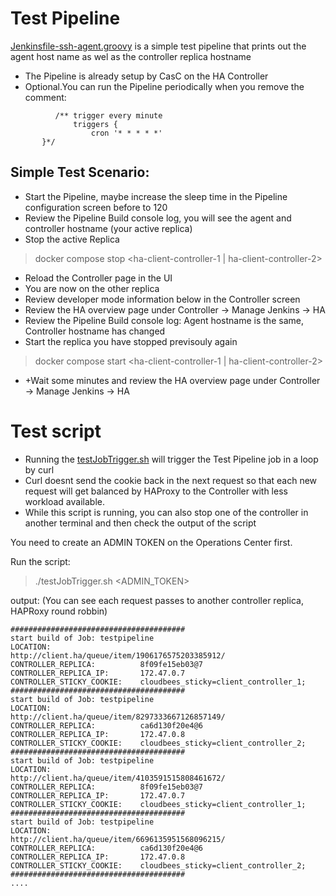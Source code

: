# Test Pipeline 

[Jenkinsfile-ssh-agent.groovy](Jenkinsfile-ssh-agent.groovy) is a simple test pipeline that prints out the agent host name as wel as the controller replica hostname

* The Pipeline is already setup by CasC on the HA Controller 
* Optional.You can run the Pipeline periodically when you remove the comment: 

```
          /** trigger every minute  
              triggers {
                  cron '* * * * *'
       }*/
```

## Simple Test Scenario:

* Start the Pipeline, maybe increase the sleep time in the Pipeline configuration screen before to 120
* Review the Pipeline Build console log, you will see the agent and controller hostname (your active replica)
* Stop the active Replica

> docker compose stop <ha-client-controller-1 | ha-client-controller-2>  

* Reload the Controller page in the UI 
* You are now on the other replica 
* Review  developer mode information below in the Controller screen 
* Review the HA overview page under Controller -> Manage Jenkins -> HA 
* Review the Pipeline Build console log: Agent hostname is the same, Controller hostname has changed 
* Start the replica you have stopped previsouly again 

> docker compose start <ha-client-controller-1 | ha-client-controller-2>

* +Wait some minutes and review the HA overview page under Controller -> Manage Jenkins -> HA

# Test script 

* Running the [testJobTrigger.sh](testJobTrigger.sh]) will trigger the Test Pipeline job in a loop by curl
* Curl doesnt send the cookie back in the next request so that each new request will get balanced by HAProxy to the Controller with less workload available. 
* While this script is running, you can also stop one of the controller in another terminal and then check the output of the script 



You need to create an ADMIN TOKEN on the Operations Center first.

Run the script:

> ./testJobTrigger.sh <ADMIN_TOKEN>

output:  (You can see each request passes to another controller replica, HAPRoxy round robbin) 

```
#######################################
start build of Job: testpipeline
LOCATION:                    http://client.ha/queue/item/1906176575203385912/
CONTROLLER_REPLICA:          8f09fe15eb03@7
CONTROLLER_REPLICA_IP:       172.47.0.7
CONTROLLER_STICKY_COOKIE:    cloudbees_sticky=client_controller_1;
#######################################
start build of Job: testpipeline
LOCATION:                    http://client.ha/queue/item/8297333667126857149/
CONTROLLER_REPLICA:          ca6d130f20e4@6
CONTROLLER_REPLICA_IP:       172.47.0.8
CONTROLLER_STICKY_COOKIE:    cloudbees_sticky=client_controller_2;
#######################################
start build of Job: testpipeline
LOCATION:                    http://client.ha/queue/item/4103591515808461672/
CONTROLLER_REPLICA:          8f09fe15eb03@7
CONTROLLER_REPLICA_IP:       172.47.0.7
CONTROLLER_STICKY_COOKIE:    cloudbees_sticky=client_controller_1;
#######################################
start build of Job: testpipeline
LOCATION:                    http://client.ha/queue/item/6696135951568096215/
CONTROLLER_REPLICA:          ca6d130f20e4@6
CONTROLLER_REPLICA_IP:       172.47.0.8
CONTROLLER_STICKY_COOKIE:    cloudbees_sticky=client_controller_2;
#######################################
....
```